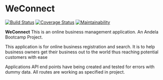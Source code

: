 # WeConnect

[![Build Status](https://travis-ci.org/PascalUlor/WeConnect.svg?branch=master)](https://travis-ci.org/PascalUlor/WeConnect)  [![Coverage Status](https://coveralls.io/repos/github/PascalUlor/WeConnect/badge.svg?branch=master)](https://coveralls.io/github/PascalUlor/WeConnect?branch=tests) [![Maintainability](https://api.codeclimate.com/v1/badges/23742785ee620103b731/maintainability)](https://codeclimate.com/github/PascalUlor/WeConnect/maintainability)

**WeConnect**
This is an online business management application. An Andela Bootcamp Project.

This application is for online business registration and search. It is to help business owners get their business out to the world thus reaching potential customers with ease

Applications API end points have being created and tested for errors with dummy data.
All routes are working as specified in project.